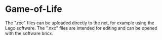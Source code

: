 # Game-of-Life
The ".rxe" files can be uploaded directly to the nxt, for example using the Lego software. The ".nxc" files are intended for editing and can be opened with the software bricx.
